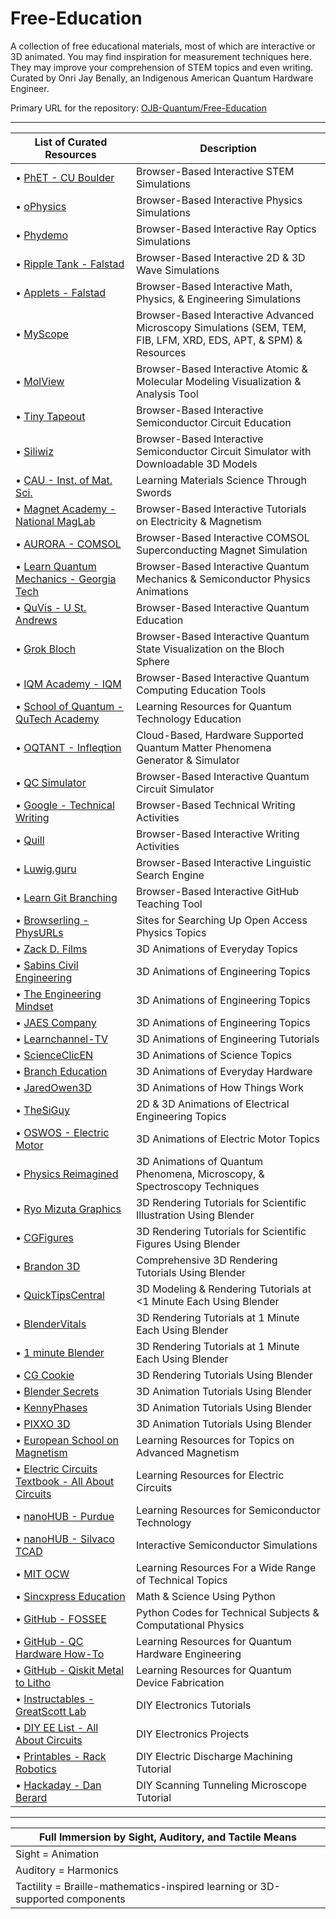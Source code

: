 # Free-Education

A collection of free educational materials, most of which are interactive or 3D animated. You may find inspiration for measurement techniques here. They may improve your comprehension of STEM topics and even writing. Curated by Onri Jay Benally, an Indigenous American Quantum Hardware Engineer.

Primary URL for the repository: [OJB-Quantum/Free-Education](https://github.com/OJB-Quantum/Free-Education)

_____________________________________________________________________________________________________________________________________________________________________________

| List of Curated Resources | Description |
|---------------------------|-----------------------------------------------------------------------------------------|
| • [PhET - CU Boulder](https://phet.colorado.edu/en/simulations/browse) | Browser-Based Interactive STEM Simulations |
| • [oPhysics](https://ophysics.com/w12.html) | Browser-Based Interactive Physics Simulations |
| • [Phydemo](https://phydemo.app/ray-optics) | Browser-Based Interactive Ray Optics Simulations |
| • [Ripple Tank - Falstad](https://www.falstad.com/ripple/Ripple.html) | Browser-Based Interactive 2D & 3D Wave Simulations |
| • [Applets - Falstad](https://www.falstad.com/mathphysics.html) | Browser-Based Interactive Math, Physics, & Engineering Simulations |
| • [MyScope](https://myscope.training) | Browser-Based Interactive Advanced Microscopy Simulations (SEM, TEM, FIB, LFM, XRD, EDS, APT, & SPM) & Resources |
| • [MolView](https://molview.org)| Browser-Based Interactive Atomic & Molecular Modeling Visualization & Analysis Tool |
| • [Tiny Tapeout](https://tinytapeout.com/siliwiz/introduction) | Browser-Based Interactive Semiconductor Circuit Education |
| • [Siliwiz](https://siliwiz.pages.dev) | Browser-Based Interactive Semiconductor Circuit Simulator with Downloadable 3D Models |
| • [CAU - Inst. of Mat. Sci.](https://www.tf.uni-kiel.de/matwis/amat/iss/index.html) | Learning Materials Science Through Swords |
| • [Magnet Academy - National MagLab](https://nationalmaglab.org/magnet-academy/watch-play/interactive-tutorials) | Browser-Based Interactive Tutorials on Electricity & Magnetism |
| • [AURORA - COMSOL](https://aurora.epfl.ch/app-lib) | Browser-Based Interactive COMSOL Superconducting Magnet Simulation |
| • [Learn Quantum Mechanics - Georgia Tech](https://learnqm.gatech.edu/Semiconductor-Physics-Visualization/index.html) | Browser-Based Interactive Quantum Mechanics & Semiconductor Physics Animations |
| • [QuVis - U St. Andrews](https://www.st-andrews.ac.uk/physics/quvis) | Browser-Based Interactive Quantum Education |
| • [Grok Bloch](https://javafxpert.github.io/grok-bloch) | Browser-Based Interactive Quantum State Visualization on the Bloch Sphere |
| • [IQM Academy - IQM](https://www.iqmacademy.com/play)| Browser-Based Interactive Quantum Computing Education Tools |
| • [School of Quantum - QuTech Academy](https://www.qutube.nl) | Learning Resources for Quantum Technology Education |
| • [OQTANT - Infleqtion](https://oqtant.infleqtion.com) | Cloud-Based, Hardware Supported Quantum Matter Phenomena Generator & Simulator |
| • [QC Simulator](https://qcsimulator.github.io) | Browser-Based Interactive Quantum Circuit Simulator |
| • [Google - Technical Writing](https://developers.google.com/tech-writing/overview) | Browser-Based Technical Writing Activities |
| • [Quill](https://www.quill.org) | Browser-Based Interactive Writing Activities |
| • [Luwig.guru](https://ludwig.guru) | Browser-Based Interactive Linguistic Search Engine |
| • [Learn Git Branching](https://learngitbranching.js.org) | Browser-Based Interactive GitHub Teaching Tool |
| • [Browserling - PhysURLs](https://physurls.com) | Sites for Searching Up Open Access Physics Topics |
| • [Zack D. Films](https://www.youtube.com/@zackdfilms/shorts)| 3D Animations of Everyday Topics |
| • [Sabins Civil Engineering](https://www.youtube.com/@SabinCivil/playlists) | 3D Animations of Engineering Topics |
| • [The Engineering Mindset](https://www.youtube.com/@EngineeringMindset/playlists) | 3D Animations of Engineering Topics |
| • [JAES Company](https://www.youtube.com/@Jaescompany/playlists) | 3D Animations of Engineering Topics |
| • [Learnchannel-TV](https://www.youtube.com/@learnchannel-TV/playlists) | 3D Animations of Engineering Tutorials |
| • [ScienceClicEN](https://www.youtube.com/@ScienceClicEN/playlists) | 3D Animations of Science Topics |
| • [Branch Education](https://www.youtube.com/@BranchEducation/playlists) | 3D Animations of Everyday Hardware |
| • [JaredOwen3D](https://www.youtube.com/@JaredOwen/playlists) | 3D Animations of How Things Work |
| • [TheSiGuy](https://www.youtube.com/@TheSiGuyEN/playlists) | 2D & 3D Animations of Electrical Engineering Topics |
| • [OSWOS - Electric Motor](https://www.youtube.com/@Electric-Motor/playlists) | 3D Animations of Electric Motor Topics |
| • [Physics Reimagined](https://toutestquantique.fr/en) | 3D Animations of Quantum Phenomena, Microscopy, & Spectroscopy Techniques |
| • [Ryo Mizuta Graphics](https://youtube.com/playlist?list=PLDEMMuOUBj1ZPNZV_SIfvPWcCubXM1Biq&si=vvsFk0cM80d3cajC)| 3D Rendering Tutorials for Scientific Illustration Using Blender |
| • [CGFigures](https://www.youtube.com/@CGFigures/playlists) | 3D Rendering Tutorials for Scientific Figures Using Blender |
| • [Brandon 3D](https://youtube.com/playlist?list=PLYjDeW9Aw0jajsHUG4uXFMy-CplZzPIpv&si=RzoU6zsQ1B8qSfow) | Comprehensive 3D Rendering Tutorials Using Blender |
| • [QuickTipsCentral](https://youtube.com/playlist?list=PLw4YtOBgDIiMEx6_14Kj4a7xioJTcnXxV&si=cTXZf7hyj-rZ2guO) | 3D Modeling & Rendering Tutorials at <1 Minute Each Using Blender |
| • [BlenderVitals](https://youtube.com/playlist?list=PLMDIokDTwYr2P7NJkiEPbezEZsgW9Yr_N&si=AGickgU4PaTdoMrd) | 3D Rendering Tutorials at 1 Minute Each Using Blender |
| • [1 minute Blender](https://youtube.com/playlist?list=PLFmCO7KRkJbCtKIHG33didkEZdYIjVRy9&si=SdrL3UahNIgLyQ_D) | 3D Rendering Tutorials at 1 Minute Each Using Blender |
| • [CG Cookie](https://youtube.com/playlist?list=PL3GeP3YLZn5hNd8eLSC64RX3Cr2I9xu8o&si=EhdbeEkkkgBUhqeC) | 3D Rendering Tutorials Using Blender |
| • [Blender Secrets](https://www.youtube.com/@BlenderSecrets/playlists) | 3D Animation Tutorials Using Blender |
| • [KennyPhases](https://youtube.com/playlist?list=PLeT-XEXZURqMDgk-Zv8xBASoTgI6aMZ3k&si=Rmoa70kj7huolcVg) | 3D Animation Tutorials Using Blender |
| • [PIXXO 3D](https://www.youtube.com/@PIXXO3D/playlists) | 3D Animation Tutorials Using Blender |
| • [European School on Magnetism](https://magnetism.eu/esm/repository-topics.html) | Learning Resources for Topics on Advanced Magnetism |
| • [Electric Circuits Textbook - All About Circuits](https://www.allaboutcircuits.com/textbook/) | Learning Resources for Electric Circuits |
| • [nanoHUB - Purdue](https://nanohub.org/groups/semiconductoreducation) | Learning Resources for Semiconductor Technology |
| • [nanoHUB - Silvaco TCAD](https://nanohub.org/resources/silvacotcad) | Interactive Semiconductor Simulations |
| • [MIT OCW](https://ocw.mit.edu/search) | Learning Resources For a Wide Range of Technical Topics |
| • [Sincxpress Education](https://sincxpress.com) | Math & Science Using Python |
| • [GitHub - FOSSEE](https://github.com/FOSSEE/Python-Textbook-Companions) | Python Codes for Technical Subjects & Computational Physics |
| • [GitHub - QC Hardware How-To](https://github.com/OJB-Quantum/QC-Hardware-How-To) | Learning Resources for Quantum Hardware Engineering |
| • [GitHub - Qiskit Metal to Litho](https://github.com/OJB-Quantum/Qiskit-Metal-to-Litho) | Learning Resources for Quantum Device Fabrication |
| • [Instructables - GreatScott Lab](https://www.instructables.com/member/GreatScottLab/instructables) | DIY Electronics Tutorials |
| • [DIY EE List - All About Circuits](https://www.allaboutcircuits.com/textbook/experiments/) | DIY Electronics Projects |
| • [Printables - Rack Robotics](https://www.printables.com/model/411400-ender-3-to-edm-machine-conversion) | DIY Electric Discharge Machining Tutorial |
| • [Hackaday - Dan Berard](https://hackaday.io/project/4986-scanning-tunneling-microscope) | DIY Scanning Tunneling Microscope Tutorial |

________________________________________________________________________________________________________________________________________________

| Full Immersion by Sight, Auditory, and Tactile Means |
|-|
| Sight = Animation |
| Auditory = Harmonics |
| Tactility = Braille-mathematics-inspired learning or 3D-supported components |

